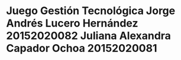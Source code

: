 # Juego Gestión Tecnológica  Jorge Andrés Lucero Hernández 20152020082 Juliana Alexandra Capador Ochoa 20152020081


